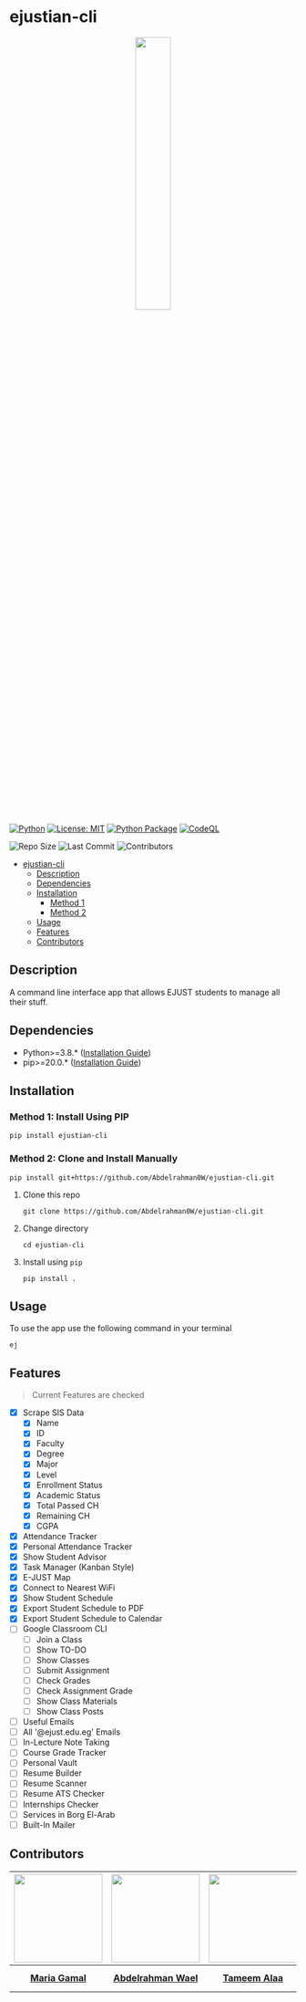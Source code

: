 # ejustian-cli

<p align="center">
    <img src="./assets/logo.png" width="35%">
</p>

[![Python](https://img.shields.io/badge/Python-3776AB?style=for-the-badge&logo=python&logoColor=white)](https://python.org/)
[![License: MIT](https://img.shields.io/github/license/Abdelrahman0W/ejustian-cli?style=for-the-badge)](https://opensource.org/licenses/MIT)
[![Python Package](https://github.com/Abdelrahman0W/ejustian-cli/actions/workflows/python-package.yml/badge.svg)](https://github.com/Abdelrahman0W/ejustian-cli/actions/workflows/python-package.yml)
[![CodeQL](https://github.com/Abdelrahman0W/ejustian-cli/actions/workflows/codeql.yml/badge.svg)](https://github.com/Abdelrahman0W/ejustian-cli/actions/workflows/codeql.yml)

![Repo Size](https://img.shields.io/github/repo-size/Abdelrahman0W/ejustian-cli?style=for-the-badge)
![Last Commit](https://img.shields.io/github/last-commit/Abdelrahman0W/ejustian-cli?style=for-the-badge)
![Contributors](https://img.shields.io/github/contributors/Abdelrahman0W/ejustian-cli?style=for-the-badge)

- [ejustian-cli](#ejustian-cli)
  - [Description](#description)
  - [Dependencies](#dependencies)
  - [Installation](#installation)
    - [Method 1](#method-1-direct-installation)
    - [Method 2](#method-2-clone-and-install-manually)
  - [Usage](#usage)
  - [Features](#features)
  - [Contributors](#contributors)

## Description

A command line interface app that allows EJUST students to manage all their stuff.

## Dependencies

- Python>=3.8.* ([Installation Guide](https://docs.python.org/3/using/index.html))
- pip>=20.0.* ([Installation Guide](https://pip.pypa.io/en/stable/installation/))

## Installation

### Method 1: Install Using PIP

```shell
pip install ejustian-cli
```

### Method 2: Clone and Install Manually

```shell
pip install git+https://github.com/Abdelrahman0W/ejustian-cli.git
```

1. Clone this repo

    ```shell
    git clone https://github.com/Abdelrahman0W/ejustian-cli.git
    ```
1. Change directory

    ```shell
    cd ejustian-cli
    ```
1. Install using `pip`

    ```shell
    pip install .
    ```

## Usage

To use the app use the following command in your terminal

```shell
ej
```

## Features

> Current Features are checked

- [X] Scrape SIS Data
  - [X] Name
  - [X] ID
  - [X] Faculty
  - [X] Degree
  - [X] Major
  - [X] Level
  - [X] Enrollment Status
  - [X] Academic Status
  - [X] Total Passed CH
  - [X] Remaining CH
  - [X] CGPA
- [X] Attendance Tracker
- [X] Personal Attendance Tracker
- [X] Show Student Advisor
- [X] Task Manager (Kanban Style)
- [X] E-JUST Map
- [X] Connect to Nearest WiFi
- [X] Show Student Schedule
- [X] Export Student Schedule to PDF
- [X] Export Student Schedule to Calendar
- [ ] Google Classroom CLI
  - [ ] Join a Class
  - [ ] Show TO-DO
  - [ ] Show Classes
  - [ ] Submit Assignment
  - [ ] Check Grades
  - [ ] Check Assignment Grade
  - [ ] Show Class Materials
  - [ ] Show Class Posts
- [ ] Useful Emails
- [ ] All '@ejust.edu.eg' Emails
- [ ] In-Lecture Note Taking
- [ ] Course Grade Tracker
- [ ] Personal Vault
- [ ] Resume Builder
- [ ] Resume Scanner
- [ ] Resume ATS Checker
- [ ] Internships Checker
- [ ] Services in Borg El-Arab
- [ ] Built-In Mailer

## Contributors

|<img src="https://avatars.githubusercontent.com/u/69156891" width="155px" height="155px">|<img src="https://avatars.githubusercontent.com/u/20213927" width="155px" height="155px">|<img src="https://avatars.githubusercontent.com/u/23258101" width="155px" height="155px">|<img src="https://avatars.githubusercontent.com/u/46817360" width="155px" height="155px">|
|:-:|:-:|:-:|:-:|
|[**Maria Gamal**](https://github.com/MariaGamal)|[**Abdelrahman Wael**](https://github.com/Abdelrahman0W)|[**Tameem Alaa**](https://github.com/tameemalaa)|[**Abdelrahman Nawar**](https://github.com/Nawarrr)|
